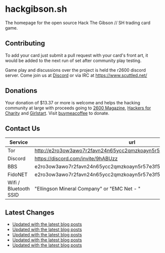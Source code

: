 # hackgibson.sh
The homepage for the open source Hack The Gibson // SH trading card game.


## Contributing

To add your card just submit a pull request with your card's front art, it would be added to the next run of set after community play testing.

Game play and discussions over the project is held the r2600 discord server. Come join us at [Discord](https://discord.com/invite/9hABUzz) or via IRC at https://www.scuttled.net/


## Donations

Your donation of $13.37 or more is welcome and helps the hacking community at large with proceeds going to [2600 Magazine](https://2600.com/), [Hackers for Charity](https://hackersforcharity.org) and [Girlstart](https://girlstart.org).  Visit [buymeacoffee](https://www.buymeacoffee.com/hackgibson.sh) to donate.


## Contact Us

Service | url
-|-
Tor | http://e2ro3ow3awo7r2favn24n65ycc2qmzkoayn5r57e3f56nvjwdcgg32ad.onion
Discord | https://discord.com/invite/9hABUzz
BBS | e2ro3ow3awo7r2favn24n65ycc2qmzkoayn5r57e3f56nvjwdcgg32ad.onion:23
FidoNET | e2ro3ow3awo7r2favn24n65ycc2qmzkoayn5r57e3f56nvjwdcgg32ad.onion:24554
Wifi / Bluetooth SSID | "Ellingson Mineral Company" or "EMC Net - <fidonet address>"

## Latest Changes
<!-- BLOG-POST-LIST:START -->
- [Updated with the latest blog posts](https://github.com/DFW2600/hackgibson.sh/commit/c63232a65bb635e8ce71536d0de5783e548b59c3)
- [Updated with the latest blog posts](https://github.com/DFW2600/hackgibson.sh/commit/d8cfa3f62415f54485b666a3ac48259a03fb20a1)
- [Updated with the latest blog posts](https://github.com/DFW2600/hackgibson.sh/commit/092ac18059768a51654faa4ddab9f719e5c8b28e)
- [Updated with the latest blog posts](https://github.com/DFW2600/hackgibson.sh/commit/d25ccaf9f7ee70dfc69f6018663dc22985d3f7b7)
- [Updated with the latest blog posts](https://github.com/DFW2600/hackgibson.sh/commit/0554f92a5054b7b6e4591f39a23036ed24f33a8d)
<!-- BLOG-POST-LIST:END -->
